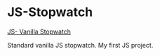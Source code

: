 # JS-Stopwatch

[JS- Vanilla Stopwatch](https://NikolaLubarda.github.io/JS-Stopwatch)

Standard vanilla JS stopwatch.
My first JS project.
